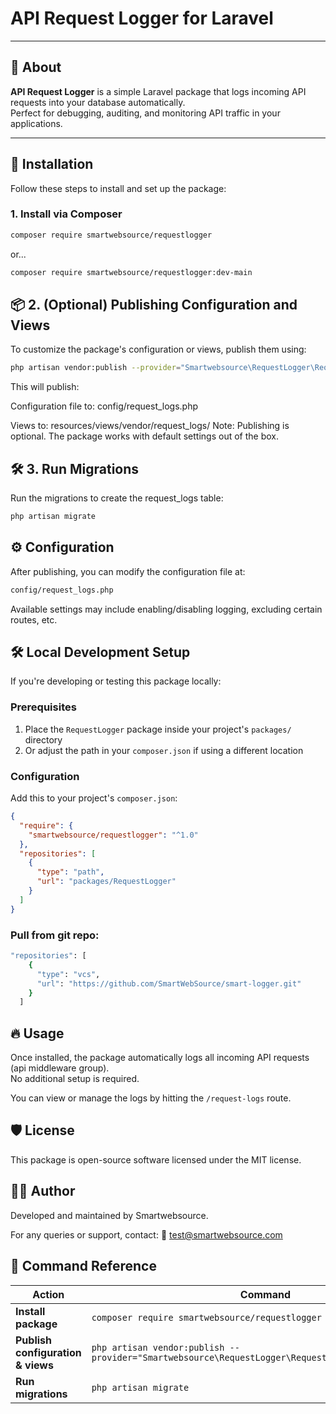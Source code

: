 
# API Request Logger for Laravel

---

## 📖 About

**API Request Logger** is a simple Laravel package that logs incoming API requests into your database automatically.  
Perfect for debugging, auditing, and monitoring API traffic in your applications.

---

## 🚀 Installation

Follow these steps to install and set up the package:

### 1. Install via Composer

```bash
composer require smartwebsource/requestlogger

```
or...
```bash
composer require smartwebsource/requestlogger:dev-main

```

## 📦 2. (Optional) Publishing Configuration and Views
To customize the package's configuration or views, publish them using:
```bash
php artisan vendor:publish --provider="Smartwebsource\RequestLogger\RequestLoggerServiceProvider"
```

This will publish:

Configuration file to:
config/request_logs.php

Views to:
resources/views/vendor/request_logs/
Note: Publishing is optional. The package works with default settings out of the box.

## 🛠️ 3. Run Migrations
Run the migrations to create the request_logs table:
```bash
php artisan migrate
```

## ⚙️ Configuration
After publishing, you can modify the configuration file at:
```bash
config/request_logs.php
```
Available settings may include enabling/disabling logging, excluding certain routes, etc.

## 🛠 Local Development Setup

If you're developing or testing this package locally:

### Prerequisites
1. Place the `RequestLogger` package inside your project's `packages/` directory
2. Or adjust the path in your `composer.json` if using a different location

### Configuration
Add this to your project's `composer.json`:

```json
{
  "require": {
    "smartwebsource/requestlogger": "^1.0"
  },
  "repositories": [
    {
      "type": "path",
      "url": "packages/RequestLogger"
    }
  ]
}
```
### Pull from git repo:
```bash
"repositories": [
    {
      "type": "vcs",
      "url": "https://github.com/SmartWebSource/smart-logger.git"
    }
  ]
```

## 🔥 Usage

Once installed, the package automatically logs all incoming API requests (api middleware group).  
No additional setup is required.

You can view or manage the logs by hitting the `/request-logs` route.


## 🛡 License
This package is open-source software licensed under the MIT license.

## 👨‍💻 Author
Developed and maintained by Smartwebsource.

For any queries or support, contact:
📧 test@smartwebsource.com

## 🎯 Command Reference

| Action | Command | Optional |
|--------|---------|----------|
| **Install package** | `composer require smartwebsource/requestlogger` | No |
| **Publish configuration & views** | `php artisan vendor:publish --provider="Smartwebsource\RequestLogger\RequestLoggerServiceProvider"` | Yes |
| **Run migrations** | `php artisan migrate` | No |

